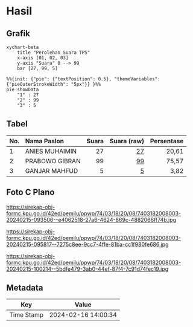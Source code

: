 # Hasil

## Grafik

```mermaid
xychart-beta
    title "Perolehan Suara TPS"
    x-axis [01, 02, 03]
    y-axis "Suara" 0 --> 99
    bar [27, 99, 5]
```

```mermaid
%%{init: {"pie": {"textPosition": 0.5}, "themeVariables": {"pieOuterStrokeWidth": "5px"}} }%%
pie showData
    "1" : 27
    "2" : 99
    "3" : 5
```

## Tabel

| No. | Nama Paslon    | Suara | Suara (raw) | Persentase |
|:--- |:-------------- | -----:| -----------:| ----------:|
| 1   | ANIES MUHAIMIN | 27    | [27][p-1]   | 20,61      |
| 2   | PRABOWO GIBRAN | 99    | [99][p-2]   | 75,57      |
| 3   | GANJAR MAHFUD  | 5     | [5][p-3]    | 3,82       |


[p-1]: https://github.com/gigit-pemilu/pemilu-2024-74-sulawesi-tenggara/blob/main/pilpres/hitung-suara/sub/74-sulawesi-tenggara/sub/03-muna/sub/18-lohia/sub/2008-korihi/sub/003-tps/sub/paslon-1.txt
[p-2]: https://github.com/gigit-pemilu/pemilu-2024-74-sulawesi-tenggara/blob/main/pilpres/hitung-suara/sub/74-sulawesi-tenggara/sub/03-muna/sub/18-lohia/sub/2008-korihi/sub/003-tps/sub/paslon-2.txt
[p-3]: https://github.com/gigit-pemilu/pemilu-2024-74-sulawesi-tenggara/blob/main/pilpres/hitung-suara/sub/74-sulawesi-tenggara/sub/03-muna/sub/18-lohia/sub/2008-korihi/sub/003-tps/sub/paslon-3.txt

## Foto C Plano

https://sirekap-obj-formc.kpu.go.id/42ed/pemilu/ppwp/74/03/18/20/08/7403182008003-20240215-093506--e4062518-27a6-4624-869c-4882066ff74b.jpg

https://sirekap-obj-formc.kpu.go.id/42ed/pemilu/ppwp/74/03/18/20/08/7403182008003-20240215-095817--7275c8ee-9cc7-4ffe-81ba-cc1f980fe686.jpg

https://sirekap-obj-formc.kpu.go.id/42ed/pemilu/ppwp/74/03/18/20/08/7403182008003-20240215-100214--5bdfe479-3ab0-44ef-87f4-7c91d74fec19.jpg


## Metadata

| Key        | Value               |
| ---------- | ------------------- |
| Time Stamp | 2024-02-16 14:00:34 |



